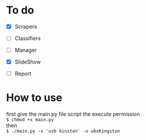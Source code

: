 # To do
- [x] Scrapers
- [ ] Classifiers
- [ ] Manager

- [x] SlideShow
- [ ] Report

# How to use
first give the main.py file script the execute permission<br/>
`$ chmod +x main.py`<br/>
then <br/>
`$ ./main.py -s 'usb kinston' -o ubsKingston`<br/>

    
    
